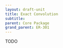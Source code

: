 ```yaml
---
layout: draft-unit
title: Exact Convolution
subtitle: 
parent: Core Package
grand_parent: ER-301
---
```


TODO
